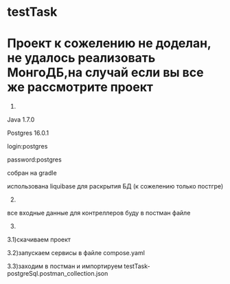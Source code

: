 # testTask
# Проект к сожелению не доделан, не удалось реализовать МонгоДБ,на случай если вы все же рассмотрите проект 
1)

Java 1.7.0	

Postgres 16.0.1

login:postgres

password:postgres

собран на gradle

использована liquibase для раскрытия БД (к сожелению только постгре)

2)
все входные данные для контреллеров буду в постман файле

3)

3.1)скачиваем проект

3.2)запускаем сервисы в файле compose.yaml

3.3)заходим в постман и импортируем testTask-postgreSql.postman_collection.json
